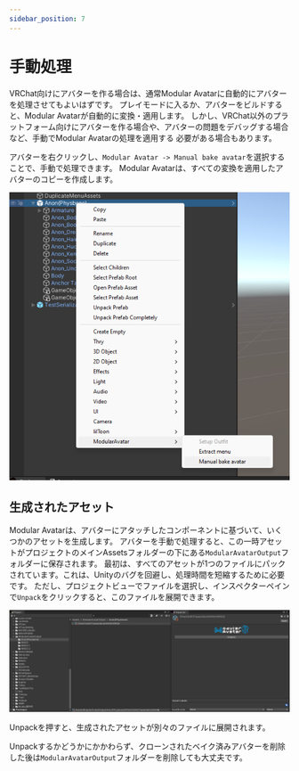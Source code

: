 ```yaml
---
sidebar_position: 7
---
```


# 手動処理

VRChat向けにアバターを作る場合は、通常Modular Avatarに自動的にアバターを処理させてもよいはずです。
プレイモードに入るか、アバターをビルドすると、Modular Avatarが自動的に変換・適用します。
しかし、VRChat以外のプラットフォーム向けにアバターを作る場合や、アバターの問題をデバッグする場合など、手動でModular Avatarの処理を適用する
必要がある場合もあります。

アバターを右クリックし、`Modular Avatar -> Manual bake avatar`を選択することで、手動で処理できます。
Modular Avatarは、すべての変換を適用したアバターのコピーを作成します。

![Manual Bake Avatar option](manual-bake-avatar.png)

## 生成されたアセット

Modular Avatarは、アバターにアタッチしたコンポーネントに基づいて、いくつかのアセットを生成します。
アバターを手動で処理すると、この一時アセットがプロジェクトのメインAssetsフォルダーの下にある`ModularAvatarOutput`フォルダーに保存されます。
最初は、すべてのアセットが1つのファイルにパックされています。これは、Unityのバグを回避し、処理時間を短縮するために必要です。
ただし、プロジェクトビューでファイルを選択し、インスペクターペインで`Unpack`をクリックすると、このファイルを展開できます。

![Unpack button](manual-bake-unpack.png)

Unpackを押すと、生成されたアセットが別々のファイルに展開されます。

Unpackするかどうかにかかわらず、クローンされたベイク済みアバターを削除した後は`ModularAvatarOutput`フォルダーを削除しても大丈夫です。